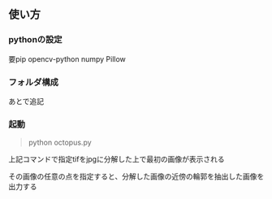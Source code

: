 ## 使い方

### pythonの設定
要pip
opencv-python 
numpy
Pillow


### フォルダ構成
あとで追記

### 起動 
> python octopus.py

上記コマンドで指定tifをjpgに分解した上で最初の画像が表示される

その画像の任意の点を指定すると、分解した画像の近傍の輪郭を抽出した画像を出力する



